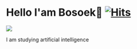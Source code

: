
# Hello I'am Bosoek👋 [![Hits](https://hits.seeyoufarm.com/api/count/incr/badge.svg?url=https%3A%2F%2Fgithub.com%2FBOSOEK%2Fhit-counter&count_bg=%23676DB0&title_bg=%23352F2F&icon=&icon_color=%23E7E7E7&title=hits&edge_flat=false)](https://hits.seeyoufarm.com)

<a href='boseoggim08@gmail.com'><img src="https://img.shields.io/badge/boseoggim08@gmail.com-EA4335?style=flat-square&logo=Gmail&logoColor=white&link=mailto:fomagran6@gmail.com"/></a> 

I am studying artificial intelligence
